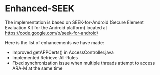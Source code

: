 Enhanced-SEEK
=============

The implementation is based on SEEK-for-Android (Secure Element Evaluation Kit for the Android platform) located at https://code.google.com/p/seek-for-android/

Here is the list of enhancements we have made:

  - Improved getAPPCerts() in AccessController.java
  - Implemented Retrieve-All-Rules
  - Fixed synchronization issue when multiple threads attempt to access ARA-M at the same time
